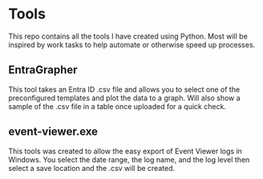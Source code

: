 # Tools

This repo contains all the tools I have created using Python. Most will be inspired by work tasks to help automate or otherwise speed up processes.

## EntraGrapher

This tool takes an Entra ID .csv file and allows you to select one of the preconfigured templates and plot the data to a graph. Will also show a sample of the .csv file in a table once uploaded for a quick check.

## event-viewer.exe

This tools was created to allow the easy export of Event Viewer logs in Windows. You select the date range, the log name, and the log level then select a save location and the .csv will be created.
